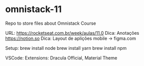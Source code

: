 # omnistack-11
Repo to store files about Omnistack Course

URL: https://rocketseat.com.br/week/aulas/11.0
Dica: Anotações https://notion.so
Dica: Layout de aplições mobile -> figma.com

Setup:
    brew install node
    brew install yarn
    brew install npm

VSCode:
    Extensions:
        Dracula Official, Material Theme

